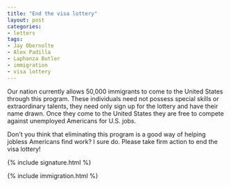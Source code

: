 ```yaml
---
title: "End the visa lottery"
layout: post
categories:
- letters
tags:
- Jay Obernolte
- Alex Padilla
- Laphonza Butler
- immigration
- visa lottery
---
```


Our nation currently allows 50,000 immigrants to come to the United States through this program. These individuals need not possess special skills or extraordinary talents, they need only sign up for the lottery and have their name drawn. Once they come to the United States they are free to compete against unemployed Americans for U.S. jobs.

Don't you think that eliminating this program is a good way of helping jobless Americans find work? I sure do. Please take firm action to end the visa lottery!

{% include signature.html %}

{% include immigration.html %}

